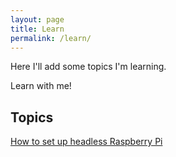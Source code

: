 ```yaml
---
layout: page
title: Learn
permalink: /learn/
---
```


Here I'll add some topics I'm learning.

Learn with me!


## Topics

[How to set up headless Raspberry Pi](learn/2021-12-10-headlessraspi.md)

